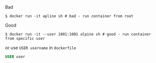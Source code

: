 Bad
```
$ docker run -it apline sh # bad - run container from root
```
Good
```
$ docker run -it --user 1001:1001 alpine sh # good - run container from specific user
```
or use `USER username` in `dockerfile`
```dockerfile
USER user
```
